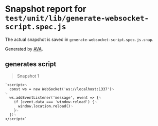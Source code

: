 # Snapshot report for `test/unit/lib/generate-websocket-script.spec.js`

The actual snapshot is saved in `generate-websocket-script.spec.js.snap`.

Generated by [AVA](https://avajs.dev).

## generates script

> Snapshot 1

    `<script>␊
      const ws = new WebSocket('ws://localhost:1337')␊
    ␊
      ws.addEventListener('message', event => {␊
        if (event.data === 'window-reload') {␊
          window.location.reload()␊
        }␊
      })␊
    </script>`
